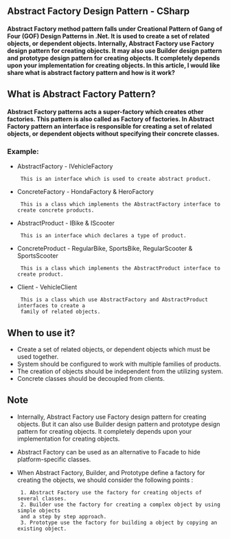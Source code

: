 ## Abstract Factory Design Pattern - CSharp
#### Abstract Factory method pattern falls under Creational Pattern of Gang of Four (GOF) Design Patterns in .Net. It is used to create a set of related objects, or dependent objects. Internally, Abstract Factory use Factory design pattern for creating objects. It may also use Builder design pattern and prototype design pattern for creating objects. It completely depends upon your implementation for creating objects. In this article, I would like share what is abstract factory pattern and how is it work?
## What is Abstract Factory Pattern?
#### Abstract Factory patterns acts a super-factory which creates other factories. This pattern is also called as Factory of factories. In Abstract Factory pattern an interface is responsible for creating a set of related objects, or dependent objects without specifying their concrete classes.

### Example:
 - AbstractFactory - IVehicleFactory
	
		This is an interface which is used to create abstract product.
 
 - ConcreteFactory - HondaFactory & HeroFactory
	
		This is a class which implements the AbstractFactory interface to create concrete products.

 - AbstractProduct - IBike & IScooter
	
		This is an interface which declares a type of product. 

 - ConcreteProduct - RegularBike, SportsBike, RegularScooter & SportsScooter
 
		This is a class which implements the AbstractProduct interface to create product.
	
 - Client - VehicleClient
 
		This is a class which use AbstractFactory and AbstractProduct interfaces to create a
		family of related objects.
	
## When to use it?
 - Create a set of related objects, or dependent objects which must be used together.
 - System should be configured to work with multiple families of products.
 - The creation of objects should be independent from the utilizing system.
 - Concrete classes should be decoupled from clients.
 
## Note
 - Internally, Abstract Factory use Factory design pattern for creating objects. But it can also use Builder design pattern and prototype design pattern for creating objects. It completely depends upon your implementation for creating objects.
 - Abstract Factory can be used as an alternative to Facade to hide platform-specific classes.
 - When Abstract Factory, Builder, and Prototype define a factory for creating the objects, we should consider the following points :
		
		1. Abstract Factory use the factory for creating objects of several classes.
		2. Builder use the factory for creating a complex object by using simple objects 
		and a step by step approach.
		3. Prototype use the factory for building a object by copying an existing object.